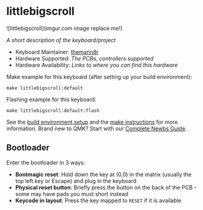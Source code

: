 # littlebigscroll

![littlebigscroll](imgur.com image replace me!)

*A short description of the keyboard/project*

* Keyboard Maintainer: [themarin8r](https://github.com/themarin8r)
* Hardware Supported: *The PCBs, controllers supported*
* Hardware Availability: *Links to where you can find this hardware*

Make example for this keyboard (after setting up your build environment):

    make littlebigscroll:default

Flashing example for this keyboard:

    make littlebigscroll:default:flash

See the [build environment setup](https://docs.qmk.fm/#/getting_started_build_tools) and the [make instructions](https://docs.qmk.fm/#/getting_started_make_guide) for more information. Brand new to QMK? Start with our [Complete Newbs Guide](https://docs.qmk.fm/#/newbs).

## Bootloader

Enter the bootloader in 3 ways:

* **Bootmagic reset**: Hold down the key at (0,0) in the matrix (usually the top left key or Escape) and plug in the keyboard
* **Physical reset button**: Briefly press the button on the back of the PCB - some may have pads you must short instead
* **Keycode in layout**: Press the key mapped to `RESET` if it is available
